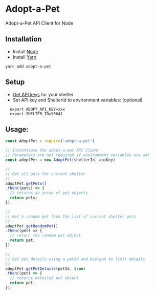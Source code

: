 # Adopt-a-Pet

Adopt-a-Pet API Client for Node

## Installation

*   Install [Node](https://nodejs.org/)
*   Install [Yarn](https://yarnpkg.com/en/docs/install#alternatives-tab)

```
yarn add adopt-a-pet
```

## Setup

*   [Get API keys](http://www.adoptapet.com/shelter/portable_pet_list_api) for your shelter
*   Set API key and ShelterId to environment variables: (optional)

```
  export ADOPT_API_KEY=xxx
  export SHELTER_ID=90641
```

## Usage:

```javascript
const AdoptPet = require('adopt-a-pet')

// Instantiate the adopt-a-pet API Client
// Parameters are not required if environment variables are set
const adoptPet = new AdoptPet(shelterId, apiKey)

//
// Get all pets for current shelter
//
adoptPet.getPets()
.then((pets) => {
  // returns an array of pet objects
  return pets;
});

//
// Get a random pet from the list of current shelter pets
//
adoptPet.getRandomPet()
.then((pet) => {
  // return the random pet object
  return pet;
})

//
// Get pet details using a petId and boolean to limit details
//
adoptPet.getPetDetails(petId, true)
.then((pet) => {
  // returns detailed pet object
  return pet;
});
```
